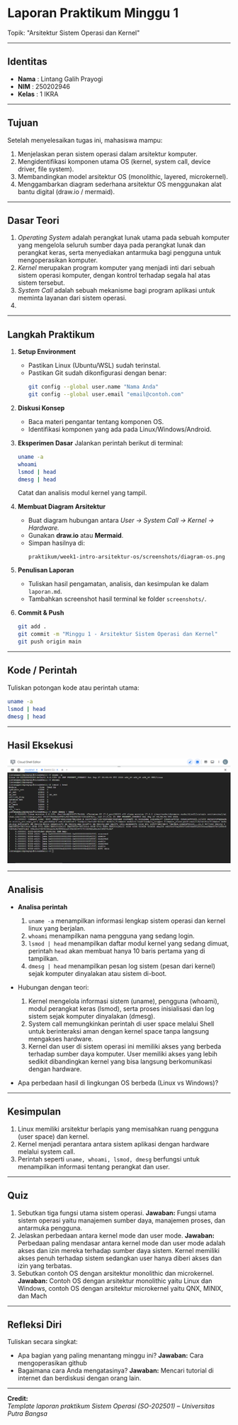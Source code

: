 
# Laporan Praktikum Minggu 1
Topik: "Arsitektur Sistem Operasi dan Kernel"

---

## Identitas
- **Nama**  : Lintang Galih Prayogi 
- **NIM**   : 250202946 
- **Kelas** : 1 IKRA

---

## Tujuan
Setelah menyelesaikan tugas ini, mahasiswa mampu:

1. Menjelaskan peran sistem operasi dalam arsitektur komputer.
2. Mengidentifikasi komponen utama OS (kernel, system call, device driver, file system).
3. Membandingkan model arsitektur OS (monolithic, layered, microkernel).
4. Menggambarkan diagram sederhana arsitektur OS menggunakan alat bantu digital (draw.io / mermaid).
---

## Dasar Teori
1. _Operating System_ adalah perangkat lunak utama pada sebuah komputer yang mengelola seluruh sumber daya pada perangkat lunak dan perangkat keras, serta menyediakan antarmuka bagi pengguna untuk mengoperasikan komputer.
2. _Kernel_ merupakan program komputer yang menjadi inti dari sebuah sistem operasi komputer, dengan kontrol terhadap segala hal atas sistem tersebut.
3. _System Call_ adalah sebuah mekanisme bagi program aplikasi untuk meminta layanan dari sistem operasi.
4. 
---

## Langkah Praktikum
1. **Setup Environment**
   - Pastikan Linux (Ubuntu/WSL) sudah terinstal.
   - Pastikan Git sudah dikonfigurasi dengan benar:
     ```bash
     git config --global user.name "Nama Anda"
     git config --global user.email "email@contoh.com"
     ```

2. **Diskusi Konsep**
   - Baca materi pengantar tentang komponen OS.
   - Identifikasi komponen yang ada pada Linux/Windows/Android.

3. **Eksperimen Dasar**
   Jalankan perintah berikut di terminal:
   ```bash
   uname -a
   whoami
   lsmod | head
   dmesg | head
   ```
   Catat dan analisis modul kernel yang tampil.

4. **Membuat Diagram Arsitektur**
   - Buat diagram hubungan antara *User → System Call → Kernel → Hardware.*
   - Gunakan **draw.io** atau **Mermaid**.
   - Simpan hasilnya di:
     ```
     praktikum/week1-intro-arsitektur-os/screenshots/diagram-os.png
     ```

5. **Penulisan Laporan**
   - Tuliskan hasil pengamatan, analisis, dan kesimpulan ke dalam `laporan.md`.
   - Tambahkan screenshot hasil terminal ke folder `screenshots/`.

6. **Commit & Push**
   ```bash
   git add .
   git commit -m "Minggu 1 - Arsitektur Sistem Operasi dan Kernel"
   git push origin main
   ```
---

## Kode / Perintah
Tuliskan potongan kode atau perintah utama:
```bash
uname -a
lsmod | head
dmesg | head
```

---
## Hasil Eksekusi

![screenshots](<screenshots/ss_tugas.png>)

---

## Analisis
- **Analisa perintah**
  1. ```uname -a``` menampilkan informasi lengkap sistem operasi dan kernel linux yang berjalan.
  2. ```whoami``` menampilkan nama pengguna yang sedang login.
  3. ```lsmod | head``` menampilkan daftar modul kernel yang sedang dimuat, perintah ```head``` akan membuat hanya 10 baris pertama yang di tampilkan.
  4. ```dmesg | head``` menampilkan pesan log sistem (pesan dari kernel) sejak komputer dinyalakan atau sistem di-boot.
- Hubungan dengan teori:
  1. Kernel mengelola informasi sistem (uname), pengguna (whoami), modul perangkat keras (lsmod), serta proses inisialisasi dan log sistem sejak komputer dinyalakan (dmesg).
  2. System call memungkinkan perintah di user space melalui Shell untuk berinteraksi aman dengan kernel space tanpa langsung mengakses hardware.
  3. Kernel dan user di sistem operasi ini memiliki akses yang berbeda terhadap sumber daya komputer. User memiliki akses yang lebih sedikit dibandingkan kernel yang bisa langsung berkomunikasi dengan hardware.
  
- Apa perbedaan hasil di lingkungan OS berbeda (Linux vs Windows)?  

---

## Kesimpulan
 1. Linux memiliki arsitektur berlapis yang memisahkan ruang pengguna (user space) dan kernel.
 2. Kernel menjadi perantara antara sistem aplikasi dengan hardware melalui system call.
 3. Perintah seperti ```uname, whoami, lsmod, dmesg``` berfungsi untuk menampilkan informasi tentang perangkat dan user.
---

## Quiz
1. Sebutkan tiga fungsi utama sistem operasi.
   **Jawaban:** Fungsi utama sistem operasi yaitu manajemen sumber daya, manajemen proses, dan antarmuka pengguna.
2. Jelaskan perbedaan antara kernel mode dan user mode.
   **Jawaban:** Perbedaan paling mendasar antara kernel mode dan user mode adalah akses dan izin mereka terhadap sumber daya sistem. Kernel memiliki akses penuh terhadap sistem sedangkan user hanya diberi akses dan izin yang terbatas.
3. Sebutkan contoh OS dengan arsitektur monolithic dan microkernel.
   **Jawaban:** Contoh OS dengan arsitektur monolithic yaitu Linux dan Windows, contoh OS dengan arsitektur microkernel yaitu QNX, MINIX, dan Mach
---

## Refleksi Diri
Tuliskan secara singkat:
- Apa bagian yang paling menantang minggu ini?
  **Jawaban:** Cara mengoperasikan github
- Bagaimana cara Anda mengatasinya?
  **Jawaban:** Mencari tutorial di internet dan berdiskusi dengan orang lain.

---

**Credit:**  
_Template laporan praktikum Sistem Operasi (SO-202501) – Universitas Putra Bangsa_
